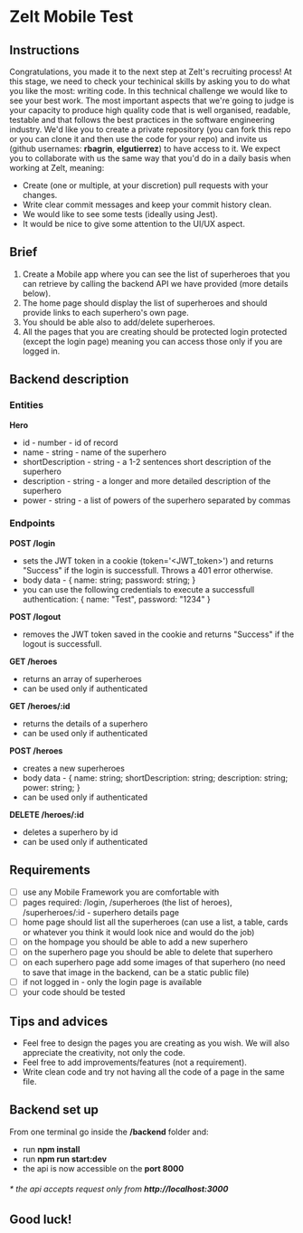 # Zelt Mobile Test
## Instructions
Congratulations, you made it to the next step at Zelt's recruiting process! At this stage, we need to check your techinical skills by asking you to do what you like the most: writing code. In this technical challenge we would like to see your best work. The most important aspects that we're going to judge is your capacity to produce high quality code that is well organised, readable, testable and that follows the best practices in the software engineering industry. We'd like you to create a private repository (you can fork this repo or you can clone it and then use the code for your repo) and invite us (github usernames: **rbagrin**, **elgutierrez**) to have access to it. We expect you to collaborate with us the same way that you'd do in a daily basis when working at Zelt, meaning:

* Create (one or multiple, at your discretion) pull requests with your changes.
* Write clear commit messages and keep your commit history clean.
* We would like to see some tests (ideally using Jest).
* It would be nice to give some attention to the UI/UX aspect.

## Brief
1. Create a Mobile app where you can see the list of superheroes that you can retrieve by calling the backend API we have provided (more details below).
2. The home page should display the list of superheroes and should provide links to each superhero's own page.
3. You should be able also to add/delete superheroes.
4. All the pages that you are creating should be protected login protected (except the login page) meaning you can access those only if you are logged in.

## Backend description
### Entities
**Hero**
* id - number - id of record
* name - string - name of the superhero
* shortDescription - string - a 1-2 sentences short description of the superhero
* description - string - a longer and more detailed description of the superhero
* power - string - a list of powers of the superhero separated by commas

### Endpoints
**POST /login** 
* sets the JWT token in a cookie (token='<JWT_token>') and returns "Success" if the login is successfull. Throws a 401 error otherwise.
* body data - { name: string; password: string; }
* you can use the following credentials to execute a successfull authentication: { name: "Test", password: "1234" }

**POST /logout**
* removes the JWT token saved in the cookie and returns "Success" if the logout is successfull.


**GET /heroes**
* returns an array of superheroes
* can be used only if authenticated

**GET /heroes/:id**
* returns the details of a superhero
* can be used only if authenticated

**POST /heroes**
* creates a new superheroes
* body data - { name: string; shortDescription: string; description: string; power: string; }
* can be used only if authenticated

**DELETE /heroes/:id**
* deletes a superhero by id
* can be used only if authenticated

## Requirements
- [ ] use any Mobile Framework you are comfortable with
- [ ] pages required: /login, /superheroes (the list of heroes), /superheroes/:id - superhero details page
- [ ] home page should list all the superheroes (can use a list, a table, cards or whatever you think it would look nice and would do the job)
- [ ] on the hompage you should be able to add a new superhero
- [ ] on the superhero page you should be able to delete that superhero
- [ ] on each superhero page add some images of that superhero (no need to save that image in the backend, can be a static public file)
- [ ] if not logged in - only the login page is available
- [ ] your code should be tested

## Tips and advices
* Feel free to design the pages you are creating as you wish. We will also appreciate the creativity, not only the code.
* Feel free to add improvements/features (not a requirement).
* Write clean code and try not having all the code of a page in the same file.

## Backend set up
From one terminal go inside the **/backend** folder and:
* run **npm install**
* run **npm run start:dev**
* the api is now accessible on the **port 8000**


###### * the api accepts request only from **http://localhost:3000**

## Good luck!
